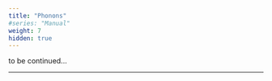 ```yaml
---
title: "Phonons"
#series: "Manual"
weight: 7
hidden: true
---
```


to be continued...

---------------------------------------------
